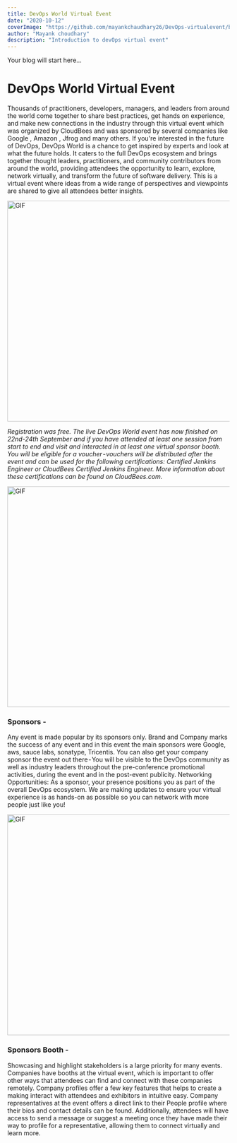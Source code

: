 ```yaml
---
title: DevOps World Virtual Event
date: "2020-10-12"
coverImage: "https://github.com/mayankchaudhary26/DevOps-virtualevent/blob/main/dev%20cover.png"
author: "Mayank choudhary"
description: "Introduction to devOps virtual event"
---
```


Your blog will start here...


# DevOps World Virtual Event

Thousands of practitioners, developers, managers, and leaders from around the world come together to share best practices, get hands on experience, and make new connections in the industry through this virtual event which was organized by CloudBees and was sponsored by several companies like Google , Amazon , Jfrog and many others.
If you're interested in the future of DevOps, DevOps World is a chance to get inspired by experts and look at what the future holds. It caters to the full DevOps ecosystem and brings together thought leaders, practitioners, and community contributors from around the world, providing attendees the opportunity to learn, explore, network virtually, and transform the future of software delivery. This is a virtual event where ideas from a wide range of perspectives and viewpoints are shared to give all attendees better insights.


<img align="center" alt="GIF" src="https://github.com/mayankchaudhary26/DevOps-virtualevent/blob/main/dev%20cover.png?raw=true" width="1200" height="500" />

*Registration was free. The live DevOps World event has now finished on 22nd-24th September and if you have attended at least one session from start to end and visit and interacted in at least one virtual sponsor booth. You will be eligible for a voucher - vouchers will be distributed after the event and can be used for the following certifications: *Certified Jenkins Engineer or CloudBees Certified Jenkins Engineer*. More information about these certifications can be found on CloudBees.com.*

<img align="center" alt="GIF" src="https://github.com/mayankchaudhary26/DevOps-virtualevent/blob/main/devop%20home.png?raw=true" width="1200" height="500" />

### Sponsors -
Any event is made popular by its sponsors only. Brand and Company marks the success of any event and in this event the main sponsors were Google, aws, sauce labs, sonatype, Tricentis. You can also get your company sponsor the event out there - You will be visible to the DevOps community as well as industry leaders throughout the pre-conference promotional activities, during the event and in the post-event publicity.
Networking Opportunities:
As a sponsor, your presence positions you as part of the overall DevOps ecosystem. We are making updates to ensure your virtual experience is as hands-on as possible so you can network with more people just like you!

<img align="center" alt="GIF" src="https://github.com/mayankchaudhary26/DevOps-virtualevent/blob/main/Screenshot%20(31).png?raw=true" width="1200" height="500" />
<br>

### Sponsors Booth -
Showcasing and highlight stakeholders is a large priority for many events. Companies have booths at the virtual event, which is important to offer other ways that attendees can find and connect with these companies remotely.
Company profiles offer a few key features that helps to create a making interact with attendees and exhibitors in intuitive easy. Company representatives at the event offers a direct link to their People profile where their bios and contact details can be found. Additionally, attendees will have access to send a message or suggest a meeting once they have made their way to profile for a representative, allowing them to connect virtually and learn more.
